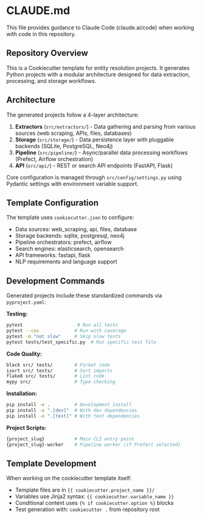 # CLAUDE.md

This file provides guidance to Claude Code (claude.ai/code) when working with code in this repository.

## Repository Overview

This is a Cookiecutter template for entity resolution projects. It generates Python projects with a modular architecture designed for data extraction, processing, and storage workflows.

## Architecture

The generated projects follow a 4-layer architecture:

1. **Extractors** (`src/extractors/`) - Data gathering and parsing from various sources (web scraping, APIs, files, databases)
2. **Storage** (`src/storage/`) - Data persistence layer with pluggable backends (SQLite, PostgreSQL, Neo4j)
3. **Pipeline** (`src/pipeline/`) - Async/parallel data processing workflows (Prefect, Airflow orchestration)
4. **API** (`src/api/`) - REST or search API endpoints (FastAPI, Flask)

Core configuration is managed through `src/config/settings.py` using Pydantic settings with environment variable support.

## Template Configuration

The template uses `cookiecutter.json` to configure:
- Data sources: web_scraping, api, files, database
- Storage backends: sqlite, postgresql, neo4j  
- Pipeline orchestrators: prefect, airflow
- Search engines: elasticsearch, opensearch
- API frameworks: fastapi, flask
- NLP requirements and language support

## Development Commands

Generated projects include these standardized commands via `pyproject.yaml`:

**Testing:**
```bash
pytest                    # Run all tests
pytest --cov             # Run with coverage
pytest -m "not slow"     # Skip slow tests
pytest tests/test_specific.py  # Run specific test file
```

**Code Quality:**
```bash
black src/ tests/        # Format code
isort src/ tests/        # Sort imports  
flake8 src/ tests/       # Lint code
mypy src/                # Type checking
```

**Installation:**
```bash
pip install -e .         # Development install
pip install -e ".[dev]"  # With dev dependencies
pip install -e ".[test]" # With test dependencies
```

**Project Scripts:**
```bash
{project_slug}           # Main CLI entry point
{project_slug}-worker    # Pipeline worker (if Prefect selected)
```

## Template Development

When working on the cookiecutter template itself:
- Template files are in `{{ cookiecutter.project_name }}/`
- Variables use Jinja2 syntax: `{{ cookiecutter.variable_name }}`
- Conditional content uses `{% if cookiecutter.option %}` blocks
- Test generation with: `cookiecutter .` from repository root